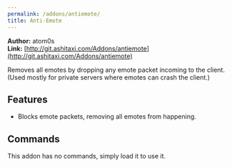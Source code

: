 ```yaml
---
permalink: /addons/antiemote/
title: Anti-Emote
---
```


**Author:** atom0s<br/>
**Link:** [http://git.ashitaxi.com/Addons/antiemote](http://git.ashitaxi.com/Addons/antiemote)

Removes all emotes by dropping any emote packet incoming to the client. (Used mostly for private servers where emotes can crash the client.)

## Features

  * Blocks emote packets, removing all emotes from happening.

## Commands

This addon has no commands, simply load it to use it.
